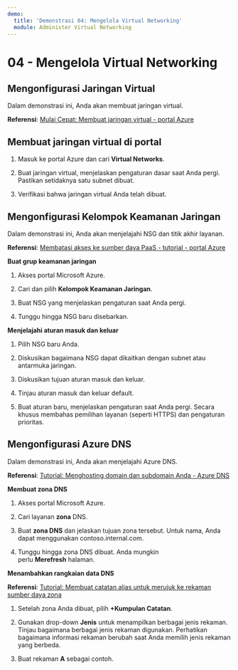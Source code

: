 ```yaml
---
demo:
  title: 'Demonstrasi 04: Mengelola Virtual Networking'
  module: Administer Virtual Networking
---
```


# 04 - Mengelola Virtual Networking

## Mengonfigurasi Jaringan Virtual

Dalam demonstrasi ini, Anda akan membuat jaringan virtual.

**Referensi**: [Mulai Cepat: Membuat jaringan virtual - portal Azure](https://docs.microsoft.com/azure/virtual-network/quick-create-portal)

## Membuat jaringan virtual di portal

1.  Masuk ke portal Azure dan cari **Virtual Networks**.

1.  Buat jaringan virtual, menjelaskan pengaturan dasar saat Anda pergi. Pastikan setidaknya satu subnet dibuat. 

1.  Verifikasi bahwa jaringan virtual Anda telah dibuat.

## Mengonfigurasi Kelompok Keamanan Jaringan

Dalam demonstrasi ini, Anda akan menjelajahi NSG dan titik akhir layanan.

**Referensi**: [Membatasi akses ke sumber daya PaaS - tutorial - portal Azure](https://docs.microsoft.com/azure/virtual-network/tutorial-restrict-network-access-to-resources)

**Buat grup keamanan jaringan**

1. Akses portal Microsoft Azure.

1. Cari dan pilih **Kelompok Keamanan Jaringan**.

1. Buat NSG yang menjelaskan pengaturan saat Anda pergi. 
 
1. Tunggu hingga NSG baru disebarkan.

**Menjelajahi aturan masuk dan keluar**

1. Pilih NSG baru Anda.

1. Diskusikan bagaimana NSG dapat dikaitkan dengan subnet atau antarmuka jaringan.

1. Diskusikan tujuan aturan masuk dan keluar.  

1. Tinjau aturan masuk dan keluar default. 

1. Buat aturan baru, menjelaskan pengaturan saat Anda pergi. Secara khusus membahas pemilihan layanan (seperti HTTPS) dan pengaturan prioritas. 

## Mengonfigurasi Azure DNS

Dalam demonstrasi ini, Anda akan menjelajahi Azure DNS.

**Referensi**: [Tutorial: Menghosting domain dan subdomain Anda - Azure DNS](https://docs.microsoft.com/azure/dns/dns-delegate-domain-azure-dns)


**Membuat zona DNS**

1. Akses portal Microsoft Azure.

1. Cari layanan **zona** DNS.

1. Buat **zona DNS** dan jelaskan tujuan zona tersebut. Untuk nama, Anda dapat menggunakan contoso.internal.com.

1.  Tunggu hingga zona DNS dibuat. Anda mungkin perlu **Merefresh** halaman.

**Menambahkan rangkaian data DNS**

**Referensi**: [Tutorial: Membuat catatan alias untuk merujuk ke rekaman sumber daya zona](https://learn.microsoft.com/azure/dns/tutorial-alias-rr)

1. Setelah zona Anda dibuat, pilih **+Kumpulan Catatan**.

1. Gunakan drop-down **Jenis** untuk menampilkan berbagai jenis rekaman. Tinjau bagaimana berbagai jenis rekaman digunakan. Perhatikan bagaimana informasi rekaman berubah saat Anda memilih jenis rekaman yang berbeda.

1. Buat rekaman **A** sebagai contoh. 

